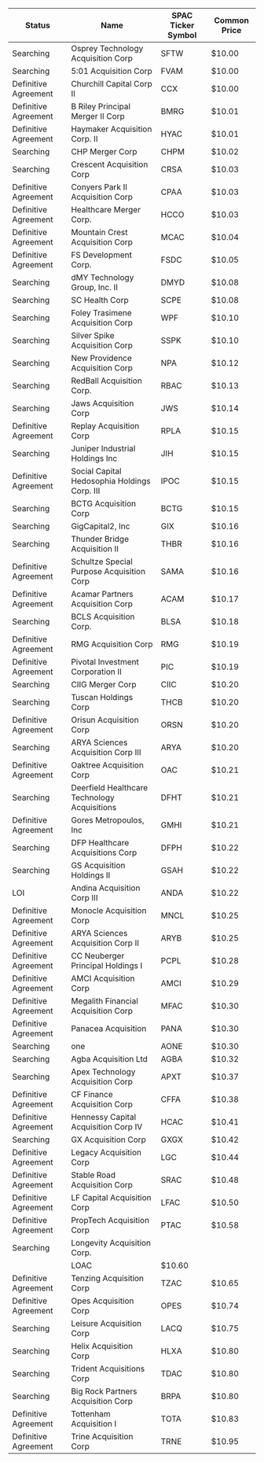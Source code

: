 Status               | Name                                         | SPAC Ticker Symbol | Common Price 
-------------------- | -------------------------------------------- | ------------------ | -------------
Searching            | Osprey Technology Acquisition Corp           | SFTW               | $10.00       
Searching            | 5:01 Acquisition Corp                        | FVAM               | $10.00       
Definitive Agreement | Churchill Capital Corp II                    | CCX                | $10.00       
Definitive Agreement | B Riley Principal Merger II Corp             | BMRG               | $10.01       
Definitive Agreement | Haymaker Acquisition Corp. II                | HYAC               | $10.01       
Searching            | CHP Merger Corp                              | CHPM               | $10.02       
Searching            | Crescent Acquisition Corp                    | CRSA               | $10.03       
Definitive Agreement | Conyers Park II Acquisition Corp             | CPAA               | $10.03       
Definitive Agreement | Healthcare Merger Corp.                      | HCCO               | $10.03       
Definitive Agreement | Mountain Crest Acquisition Corp              | MCAC               | $10.04       
Definitive Agreement | FS Development Corp.                         | FSDC               | $10.05       
Searching            | dMY Technology Group, Inc. II                | DMYD               | $10.08       
Searching            | SC Health Corp                               | SCPE               | $10.08       
Searching            | Foley Trasimene Acquisition Corp             | WPF                | $10.10       
Searching            | Silver Spike Acquisition Corp                | SSPK               | $10.10       
Searching            | New Providence Acquisition Corp              | NPA                | $10.12       
Searching            | RedBall Acquisition Corp.                    | RBAC               | $10.13       
Searching            | Jaws Acquisition Corp                        | JWS                | $10.14       
Definitive Agreement | Replay Acquisition Corp                      | RPLA               | $10.15       
Searching            | Juniper Industrial Holdings Inc              | JIH                | $10.15       
Definitive Agreement | Social Capital Hedosophia Holdings Corp. III | IPOC               | $10.15       
Searching            | BCTG Acquisition Corp                        | BCTG               | $10.15       
Searching            | GigCapital2, Inc                             | GIX                | $10.16       
Searching            | Thunder Bridge Acquisition II                | THBR               | $10.16       
Definitive Agreement | Schultze Special Purpose Acquisition Corp    | SAMA               | $10.16       
Definitive Agreement | Acamar Partners Acquisition Corp             | ACAM               | $10.17       
Searching            | BCLS Acquisition Corp.                       | BLSA               | $10.18       
Definitive Agreement | RMG Acquisition Corp                         | RMG                | $10.19       
Definitive Agreement | Pivotal Investment Corporation II            | PIC                | $10.19       
Searching            | CIIG Merger Corp                             | CIIC               | $10.20       
Searching            | Tuscan Holdings Corp                         | THCB               | $10.20       
Definitive Agreement | Orisun Acquisition Corp                      | ORSN               | $10.20       
Searching            | ARYA Sciences Acquisition Corp III           | ARYA               | $10.20       
Definitive Agreement | Oaktree Acquisition Corp                     | OAC                | $10.21       
Searching            | Deerfield Healthcare Technology Acquisitions | DFHT               | $10.21       
Definitive Agreement | Gores Metropoulos, Inc                       | GMHI               | $10.21       
Searching            | DFP Healthcare Acquisitions Corp             | DFPH               | $10.22       
Searching            | GS Acquisition Holdings II                   | GSAH               | $10.22       
LOI                  | Andina Acquisition Corp III                  | ANDA               | $10.22       
Definitive Agreement | Monocle Acquisition Corp                     | MNCL               | $10.25       
Definitive Agreement | ARYA Sciences Acquisition Corp II            | ARYB               | $10.25       
Definitive Agreement | CC Neuberger Principal Holdings I            | PCPL               | $10.28       
Definitive Agreement | AMCI Acquisition Corp                        | AMCI               | $10.29       
Definitive Agreement | Megalith Financial Acquisition Corp          | MFAC               | $10.30       
Definitive Agreement | Panacea Acquisition                          | PANA               | $10.30       
Searching            | one                                          | AONE               | $10.30       
Searching            | Agba Acquisition Ltd                         | AGBA               | $10.32       
Searching            | Apex Technology Acquisition Corp             | APXT               | $10.37       
Definitive Agreement | CF Finance Acquisition Corp                  | CFFA               | $10.38       
Definitive Agreement | Hennessy Capital Acquisition Corp IV         | HCAC               | $10.41       
Searching            | GX Acquisition Corp                          | GXGX               | $10.42       
Definitive Agreement | Legacy Acquisition Corp                      | LGC                | $10.44       
Definitive Agreement | Stable Road Acquisition Corp                 | SRAC               | $10.48       
Definitive Agreement | LF Capital Acquisition Corp                  | LFAC               | $10.50       
Definitive Agreement | PropTech Acquisition Corp                    | PTAC               | $10.58       
Searching            | Longevity Acquisition Corp.
                 | LOAC               | $10.60       
Definitive Agreement | Tenzing Acquisition Corp                     | TZAC               | $10.65       
Definitive Agreement | Opes Acquisition Corp                        | OPES               | $10.74       
Searching            | Leisure Acquisition Corp                     | LACQ               | $10.75       
Searching            | Helix Acquisition Corp                       | HLXA               | $10.80       
Searching            | Trident Acquisitions Corp                    | TDAC               | $10.80       
Searching            | Big Rock Partners Acquisition Corp           | BRPA               | $10.80       
Definitive Agreement | Tottenham Acquisition I                      | TOTA               | $10.83       
Definitive Agreement | Trine Acquisition Corp                       | TRNE               | $10.95       
